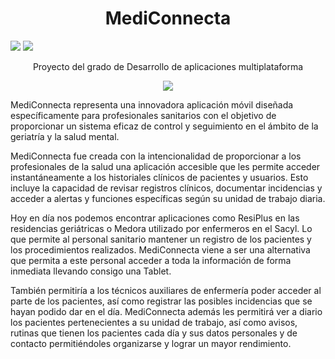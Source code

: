 <h1 align="center"> MediConnecta </h1>
<p><img src="https://img.shields.io/badge/phpMyAdmin-6C78AF.svg?style=for-the-badge&logo=phpMyAdmin&logoColor=white">  <img src="https://img.shields.io/badge/PHP-777BB4.svg?style=for-the-badge&logo=PHP&logoColor=white"></p>
<p align="center">Proyecto del grado de Desarrollo de aplicaciones multiplataforma</p>

<p align="center"> <img src="https://i.imgur.com/tYsIisN.png"></p>


 
MediConnecta representa una innovadora aplicación móvil diseñada específicamente para profesionales sanitarios con el objetivo de proporcionar un sistema eficaz de control y seguimiento en el ámbito de la geriatría y la salud mental.

MediConnecta fue creada con la intencionalidad de proporcionar a los profesionales de la salud una aplicación accesible que les permite acceder instantáneamente a los historiales clínicos de pacientes y usuarios. Esto incluye la capacidad de revisar registros clínicos, documentar incidencias y acceder a alertas y funciones específicas según su unidad de trabajo diaria.

Hoy en día nos podemos encontrar aplicaciones como ResiPlus en las residencias geriátricas o Medora utilizado por enfermeros en el Sacyl. Lo que permite al personal sanitario mantener un registro de los pacientes y los procedimientos realizados.
MediConnecta viene a ser una alternativa que permita a este personal acceder a toda la información de forma inmediata llevando consigo una Tablet.

También permitiría a los técnicos auxiliares de enfermería poder acceder al parte de los pacientes, así como registrar las posibles incidencias que se hayan podido dar en el día. MediConnecta además les permitirá ver a diario los pacientes pertenecientes a su unidad de trabajo, así como avisos, rutinas que tienen los pacientes cada día y sus datos personales y de contacto permitiéndoles organizarse y lograr un mayor rendimiento.
